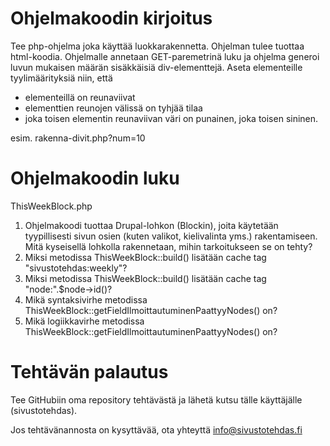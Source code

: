 # Ohjelmakoodin kirjoitus

Tee php-ohjelma joka käyttää luokkarakennetta. Ohjelman tulee tuottaa html-koodia.
Ohjelmalle annetaan GET-paremetrinä luku ja ohjelma generoi luvun mukaisen määrän
sisäkkäisiä div-elementtejä. Aseta elementeille tyylimäärityksiä niin, että 
  - elementeillä on reunaviivat
  - elementtien reunojen välissä on tyhjää tilaa
  - joka toisen elementin reunaviivan väri on punainen, joka toisen sininen.

esim. rakenna-divit.php?num=10

# Ohjelmakoodin luku

ThisWeekBlock.php

1. Ohjelmakoodi tuottaa Drupal-lohkon (Blockin), joita käytetään tyypillisesti
sivun osien (kuten valikot, kielivalinta yms.) rakentamiseen. Mitä kyseisellä 
lohkolla rakennetaan, mihin tarkoitukseen se on tehty?
2. Miksi metodissa ThisWeekBlock::build() lisätään cache tag "sivustotehdas:weekly"?
3. Miksi metodissa ThisWeekBlock::build() lisätään cache tag "node:".$node->id()?
4. Mikä syntaksivirhe metodissa ThisWeekBlock::getFieldIlmoittautuminenPaattyyNodes() on?
5. Mikä logiikkavirhe metodissa ThisWeekBlock::getFieldIlmoittautuminenPaattyyNodes() on?

# Tehtävän palautus

Tee GitHubiin oma repository tehtävästä ja lähetä kutsu tälle käyttäjälle (sivustotehdas).

Jos tehtävänannosta on kysyttävää, ota yhteyttä info@sivustotehdas.fi

